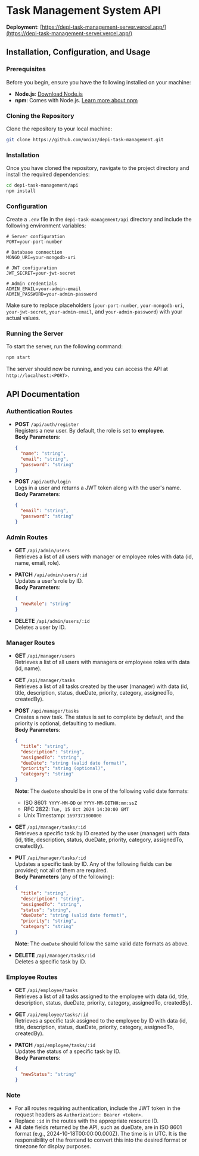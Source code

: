 # Task Management System API

**Deployment**: [https://depi-task-management-server.vercel.app/](https://depi-task-management-server.vercel.app/)

## Installation, Configuration, and Usage

### Prerequisites

Before you begin, ensure you have the following installed on your machine:

- **Node.js**: [Download Node.js](https://nodejs.org/)
- **npm**: Comes with Node.js. [Learn more about npm](https://www.npmjs.com/get-npm)

### Cloning the Repository

Clone the repository to your local machine:

```bash
git clone https://github.com/oniaz/depi-task-management.git
```

### Installation

Once you have cloned the repository, navigate to the project directory and install the required dependencies:

```bash
cd depi-task-management/api
npm install
```

### Configuration
Create a `.env` file in the `depi-task-management/api` directory and include the following environment variables:

```env
# Server configuration
PORT=your-port-number

# Database connection
MONGO_URI=your-mongodb-uri

# JWT configuration
JWT_SECRET=your-jwt-secret

# Admin credentials
ADMIN_EMAIL=your-admin-email
ADMIN_PASSWORD=your-admin-password
```
Make sure to replace placeholders (`your-port-number`, `your-mongodb-uri`, `your-jwt-secret`, `your-admin-email`, and `your-admin-password`) with your actual values.

### Running the Server
To start the server, run the following command:

```bash
npm start
```
The server should now be running, and you can access the API at `http://localhost:<PORT>`.


## API Documentation

### Authentication Routes

- **POST** `/api/auth/register`  
  Registers a new user. By default, the role is set to **employee**.  
  **Body Parameters**:  
  ```json
  {
    "name": "string",
    "email": "string",
    "password": "string"
  }
  ```

- **POST** `/api/auth/login`  
  Logs in a user and returns a JWT token along with the user's name.
  **Body Parameters**:  
  ```json
  {
    "email": "string",
    "password": "string"
  }
  ```

### Admin Routes

- **GET** `/api/admin/users`  
  Retrieves a list of all users with manager or employee roles with data (id, name, email, role).  

- **PATCH** `/api/admin/users/:id`  
  Updates a user's role by ID.  
  **Body Parameters**:  
  ```json
  {
    "newRole": "string"
  }
  ```

- **DELETE** `/api/admin/users/:id`  
  Deletes a user by ID.  

### Manager Routes

- **GET** `/api/manager/users`  
  Retrieves a list of all users with managers or employeee roles with data (id, name).   

- **GET** `/api/manager/tasks`  
  Retrieves a list of all tasks created by the user (manager) with data (id, title, description, status, dueDate, priority, category, assignedTo, createdBy).  

- **POST** `/api/manager/tasks`  
  Creates a new task. The status is set to complete by default, and the priority is optional, defaulting to medium.  
  **Body Parameters**:  
  ```json
  {
    "title": "string",
    "description": "string",
    "assignedTo": "string",
    "dueDate": "string (valid date format)",
    "priority": "string (optional)",
    "category": "string"
  }
  ```  
  **Note**: The `dueDate` should be in one of the following valid date formats:  
  - ISO 8601: `YYYY-MM-DD` or `YYYY-MM-DDTHH:mm:ssZ`
  - RFC 2822: `Tue, 15 Oct 2024 14:30:00 GMT`
  - Unix Timestamp: `1697371800000`

- **GET** `/api/manager/tasks/:id`  
  Retrieves a specific task by ID created by the user (manager) with data (id, title, description, status, dueDate, priority, category, assignedTo, createdBy).  

- **PUT** `/api/manager/tasks/:id`  
  Updates a specific task by ID. Any of the following fields can be provided; not all of them are required.  
  **Body Parameters** (any of the following):  
  ```json
  {
    "title": "string",
    "description": "string",
    "assignedTo": "string",
    "status": "string",
    "dueDate": "string (valid date format)",
    "priority": "string",
    "category": "string"
  }
  ```  
  **Note**: The `dueDate` should follow the same valid date formats as above.

- **DELETE** `/api/manager/tasks/:id`  
  Deletes a specific task by ID.  

### Employee Routes

- **GET** `/api/employee/tasks`  
  Retrieves a list of all tasks assigned to the employee with data (id, title, description, status, dueDate, priority, category, assignedTo, createdBy). 

- **GET** `/api/employee/tasks/:id`  
  Retrieves a specific task assigned to the employee by ID with data (id, title, description, status, dueDate, priority, category, assignedTo, createdBy).  

- **PATCH** `/api/employee/tasks/:id`  
  Updates the status of a specific task by ID.  
  **Body Parameters**:  
  ```json
  {
    "newStatus": "string"
  }
  ```

### Note
- For all routes requiring authentication, include the JWT token in the request headers as `Authorization: Bearer <token>`.
- Replace `:id` in the routes with the appropriate resource ID.
- All date fields returned by the API, such as dueDate, are in ISO 8601 format (e.g., 2024-10-18T00:00:00.000Z). The time is in UTC. It is the responsibility of the frontend to convert this into the desired format or timezone for display purposes.
